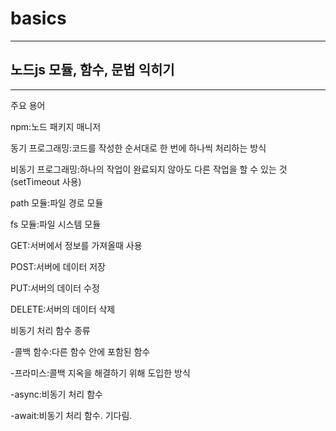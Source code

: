 ﻿# basics
 ------
## 노드js 모듈, 함수, 문법 익히기
---
주요 용어

npm:노드 패키지 매니저

동기 프로그래밍:코드를 작성한 순서대로 한 번에 하나씩 처리하는 방식

비동기 프로그래밍:하나의 작업이 완료되지 않아도 다른 작업을 할 수 있는 것(setTimeout 사용)

path 모듈:파일 경로 모듈

fs 모듈:파일 시스템 모듈

GET:서버에서 정보를 가져올때 사용

POST:서버에 데이터 저장

PUT:서버의 데이터 수정

DELETE:서버의 데이터 삭제

비동기 처리 함수 종류

-콜백 함수:다른 함수 안에 포함된 함수

-프라미스:콜백 지옥을 해결하기 위해 도입한 방식

-async:비동기 처리 함수

-await:비동기 처리 함수. 기다림.
